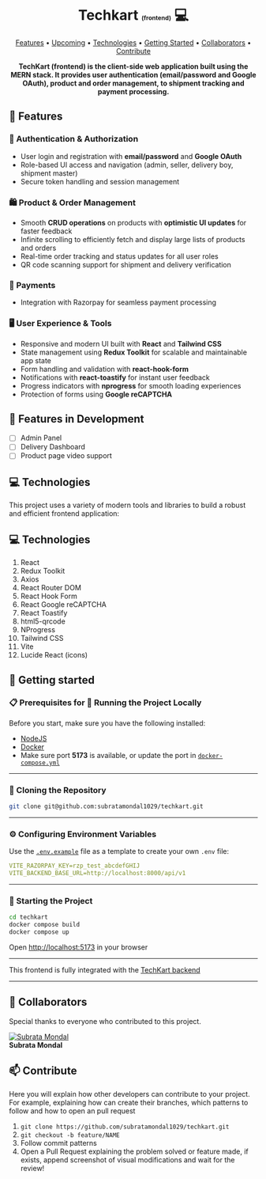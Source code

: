 <h1 align="center" style="font-weight: bold;">Techkart <span style="font-size: 12px;">(frontend)</span> 💻</h1>

<p align="center">
 <a href="#features">Features</a> • 
 <a href="#plans">Upcoming</a> • 
 <a href="#tech">Technologies</a> • 
 <a href="#started">Getting Started</a> • 
 <a href="#colab">Collaborators</a> •
 <a href="#contribute">Contribute</a>
</p>

<p align="center">
    <b>TechKart (frontend) is the client-side web application built using the MERN stack. It provides user authentication (email/password and Google OAuth), product and order management, to shipment tracking and payment processing.</b>
</p>

<h2 id="features"> 🚀 Features</h2>

### 🔐 Authentication & Authorization

- User login and registration with **email/password** and **Google OAuth**
- Role-based UI access and navigation (admin, seller, delivery boy, shipment master)
- Secure token handling and session management

### 🛍️ Product & Order Management

- Smooth **CRUD operations** on products with **optimistic UI updates** for faster feedback
- Infinite scrolling to efficiently fetch and display large lists of products and orders
- Real-time order tracking and status updates for all user roles
- QR code scanning support for shipment and delivery verification

### 💸 Payments

- Integration with Razorpay for seamless payment processing

### 🖥️ User Experience & Tools

- Responsive and modern UI built with **React** and **Tailwind CSS**
- State management using **Redux Toolkit** for scalable and maintainable app state
- Form handling and validation with **react-hook-form**
- Notifications with **react-toastify** for instant user feedback
- Progress indicators with **nprogress** for smooth loading experiences
- Protection of forms using **Google reCAPTCHA**

<h2 id="plans"> 🧪 Features in Development </h2>

- [ ] Admin Panel
- [ ] Delivery Dashboard
- [ ] Product page video support

<h2 id="tech">💻 Technologies</h2>

This project uses a variety of modern tools and libraries to build a robust and efficient frontend application:

## 💻 Technologies

1. React
2. Redux Toolkit
3. Axios
4. React Router DOM
5. React Hook Form
6. React Google reCAPTCHA
7. React Toastify
8. html5-qrcode
9. NProgress
10. Tailwind CSS
11. Vite
12. Lucide React (icons)

<h2 id="started">🚀 Getting started</h2>

### 📋 Prerequisites for 🚀 Running the Project Locally

Before you start, make sure you have the following installed:

- [NodeJS](https://nodejs.org/)
- [Docker](https://www.docker.com/)
- Make sure port **5173** is available, or update the port in [`docker-compose.yml`](../docker-compose.yml)

---

### 🔄 Cloning the Repository

```bash
git clone git@github.com:subratamondal1029/techkart.git
```

---

### ⚙️ Configuring Environment Variables

Use the [`.env.example`](./.env.example) file as a template to create your own `.env` file:

```yaml
VITE_RAZORPAY_KEY=rzp_test_abcdefGHIJ
VITE_BACKEND_BASE_URL=http://localhost:8000/api/v1
```

---

### 🏁 Starting the Project

```bash
cd techkart
docker compose build
docker compose up
```

Open [http://localhost:5173](http://localhost:5173) in your browser

---

This frontend is fully integrated with the [TechKart backend](../backend/README.md)

---

<h2 id="colab">🤝 Collaborators</h2>

Special thanks to everyone who contributed to this project.

[![Subrata Mondal](https://avatars.githubusercontent.com/u/164600228?v=4&s=100)](https://github.com/subratamondal1029)  
 **Subrata Mondal**

<h2 id="contribute">📫 Contribute</h2>

Here you will explain how other developers can contribute to your project. For example, explaining how can create their branches, which patterns to follow and how to open an pull request

1. `git clone https://github.com/subratamondal1029/techkart.git`
2. `git checkout -b feature/NAME`
3. Follow commit patterns
4. Open a Pull Request explaining the problem solved or feature made, if exists, append screenshot of visual modifications and wait for the review!
